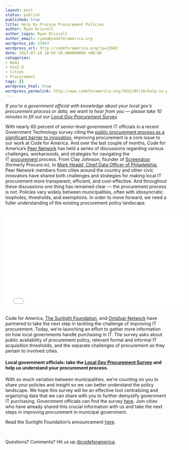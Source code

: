 ```yaml
---
layout: post
status: publish
published: true
title: Help Us Procure Procurement Policies
author: Ryan Driscoll
author_login: Ryan Driscoll
author_email: ryand@codeforamerica.org
wordpress_id: 23943
wordpress_url: http://codeforamerica.org/?p=23943
date: 2013-07-18 18:03:58.000000000 +00:00
categories:
- News
- Gov2.0
- Cities
- Procurement
tags: []
wordpress_html: true
wordpress_permalink: http://www.codeforamerica.org/2013/07/18/help-us-procure-procurement-policies/
---
```


<p><em>If you’re a government official with knowledge about your local gov’s procurement process or data, we want to hear from you — please take 10 minutes to fill out our <a href="https://codeforamerica.wufoo.com/forms/local-gov-procurement-survey/">Local Gov Procurement Survey</a>.</em></p>
<p>With nearly 60 percent of senior-level government IT officials in a recent Government Technology survey citing the <a href="http://www.govtech.com/budget-finance/Is-Procurement-Killing-Innovation.html">public procurement process as a significant barrier to innovation</a>, improving procurement is a core issue to our work at Code for America. And over the last couple of months, Code for America’s <a href="http://peernetwork.in/">Peer Network</a> has held a series of discussions regarding various challenges, workarounds, and strategies for navigating the IT <a href="http://codeforamerica.org/2013/05/07/towards-a-procurement-strategy/">procurement</a> process. From Clay Johnson, founder of <a href="https://www.screendoor.io/for_government_and_enterprise">Screendoor</a> (formerly Procure.io), to <a href="http://codeforamerica.org/07-02-2013/">Mark Headd, Chief Data Officer of Philadelphia</a>, Peer Network members from cities around the country and other civic innovators have shared both challenges and strategies for making local IT procurement more transparent, efficient, and cost-effective. And throughout these discussions one thing has remained clear — the procurement process is not. Policies vary widely between municipalities, often with idiosyncratic loopholes, thresholds, and exemptions. In order to move forward, we need a fuller understanding of the existing procurement policy landscape.</p>
<p><iframe frameborder="0" height="315" src="//www.youtube.com/embed/phDfRr0uUYI" width="560"></iframe></p>
<p>Code for America, <a href="http://sunlightfoundation.com/blog/2013/07/18/local-government-procurement-how-does-your-city-stack-up/">The Sunlight Foundation</a>, and <a href="http://www.omidyar.com/">Omidyar Network</a> have partnered to take the next step in tackling the challenge of improving IT procurement. Today, we’re launching an effort to gather more information on how local governments handle purchasing in IT. The survey asks about public availability of procurement policy, relevant formal and informal IT acquisition thresholds, and the separate challenges of procurement as they pertain to involved cities.</p>
<h4>Local government officials: take the <a href="https://codeforamerica.wufoo.com/forms/local-gov-procurement-survey/">Local Gov Procurement Survey</a> and help us understand your procurement process.</h4>
<p>With so much variation between municipalities, we’re counting on you to share your policies and insight so we can better understand the policy landscape. We hope this survey will be an effective tool centralizing and organizing data that we can share with you to further demystify government IT purchasing. Government officials can find the survey <a href="https://codeforamerica.wufoo.com/forms/local-gov-procurement-survey/">here</a>. Join cities who have already shared this crucial information with us and take the next steps in improving procurement in municipal government.</p>
<p>Read the Sunlight Foundation’s announcement <a href="http://sunlightfoundation.com/blog/2013/07/18/local-government-procurement-how-does-your-city-stack-up/">here</a>.</p>
<p> </p>
<p>Questions? Comments? Hit us up <a href="http://twitter.com/codeforamerica" target="_blank">@codeforamerica</a>.</p>
